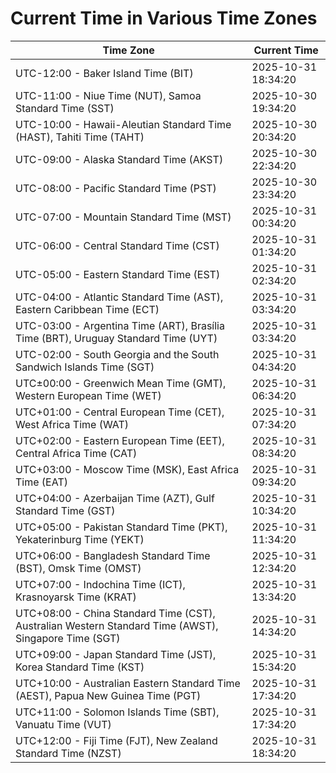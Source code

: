 # Current Time in Various Time Zones

| Time Zone | Current Time |
|-----------|--------------|
| UTC-12:00 - Baker Island Time (BIT) | 2025-10-31 18:34:20 |
| UTC-11:00 - Niue Time (NUT), Samoa Standard Time (SST) | 2025-10-30 19:34:20 |
| UTC-10:00 - Hawaii-Aleutian Standard Time (HAST), Tahiti Time (TAHT) | 2025-10-30 20:34:20 |
| UTC-09:00 - Alaska Standard Time (AKST) | 2025-10-30 22:34:20 |
| UTC-08:00 - Pacific Standard Time (PST) | 2025-10-30 23:34:20 |
| UTC-07:00 - Mountain Standard Time (MST) | 2025-10-31 00:34:20 |
| UTC-06:00 - Central Standard Time (CST) | 2025-10-31 01:34:20 |
| UTC-05:00 - Eastern Standard Time (EST) | 2025-10-31 02:34:20 |
| UTC-04:00 - Atlantic Standard Time (AST), Eastern Caribbean Time (ECT) | 2025-10-31 03:34:20 |
| UTC-03:00 - Argentina Time (ART), Brasília Time (BRT), Uruguay Standard Time (UYT) | 2025-10-31 03:34:20 |
| UTC-02:00 - South Georgia and the South Sandwich Islands Time (SGT) | 2025-10-31 04:34:20 |
| UTC±00:00 - Greenwich Mean Time (GMT), Western European Time (WET) | 2025-10-31 06:34:20 |
| UTC+01:00 - Central European Time (CET), West Africa Time (WAT) | 2025-10-31 07:34:20 |
| UTC+02:00 - Eastern European Time (EET), Central Africa Time (CAT) | 2025-10-31 08:34:20 |
| UTC+03:00 - Moscow Time (MSK), East Africa Time (EAT) | 2025-10-31 09:34:20 |
| UTC+04:00 - Azerbaijan Time (AZT), Gulf Standard Time (GST) | 2025-10-31 10:34:20 |
| UTC+05:00 - Pakistan Standard Time (PKT), Yekaterinburg Time (YEKT) | 2025-10-31 11:34:20 |
| UTC+06:00 - Bangladesh Standard Time (BST), Omsk Time (OMST) | 2025-10-31 12:34:20 |
| UTC+07:00 - Indochina Time (ICT), Krasnoyarsk Time (KRAT) | 2025-10-31 13:34:20 |
| UTC+08:00 - China Standard Time (CST), Australian Western Standard Time (AWST), Singapore Time (SGT) | 2025-10-31 14:34:20 |
| UTC+09:00 - Japan Standard Time (JST), Korea Standard Time (KST) | 2025-10-31 15:34:20 |
| UTC+10:00 - Australian Eastern Standard Time (AEST), Papua New Guinea Time (PGT) | 2025-10-31 17:34:20 |
| UTC+11:00 - Solomon Islands Time (SBT), Vanuatu Time (VUT) | 2025-10-31 17:34:20 |
| UTC+12:00 - Fiji Time (FJT), New Zealand Standard Time (NZST) | 2025-10-31 18:34:20 |
